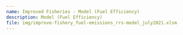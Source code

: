 ```yaml
---
name: Improved Fisheries - Model (Fuel Efficiency)
description: Model (Fuel Efficiency)
file: img/improve-fishery_fuel-emissions_rrs-model_july2021.xlsm
---
```

